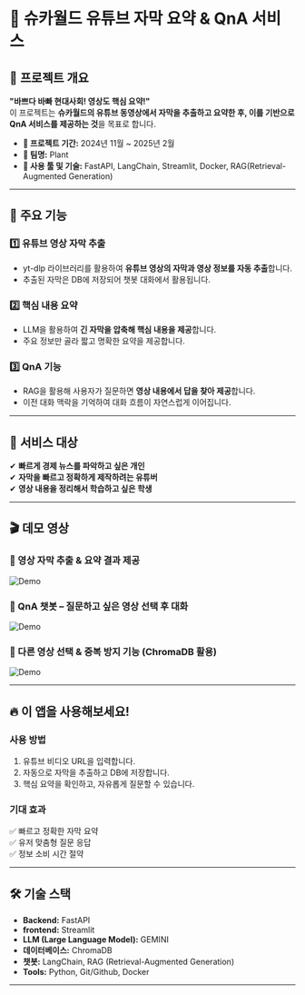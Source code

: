 # 📢 슈카월드 유튜브 자막 요약 & QnA 서비스  

## 🚀 프로젝트 개요  
**"바쁘다 바빠 현대사회! 영상도 핵심 요약!"**  
이 프로젝트는 **슈카월드의 유튜브 동영상에서 자막을 추출하고 요약한 후, 이를 기반으로 QnA 서비스를 제공하는 것**을 목표로 합니다.  

- **📅 프로젝트 기간:** 2024년 11월 ~ 2025년 2월  
- **🏢 팀명:** Plant  
- **🔧 사용 툴 및 기술:** FastAPI, LangChain, Streamlit, Docker, RAG(Retrieval-Augmented Generation) 

---

## 🎯 주요 기능  
### 1️⃣ 유튜브 영상 자막 추출  
- yt-dlp 라이브러리를 활용하여 **유튜브 영상의 자막과 영상 정보를 자동 추출**합니다.  
- 추출된 자막은 DB에 저장되어 챗봇 대화에서 활용됩니다.  

### 2️⃣ 핵심 내용 요약  
- LLM을 활용하여 **긴 자막을 압축해 핵심 내용을 제공**합니다.  
- 주요 정보만 골라 짧고 명확한 요약을 제공합니다.  

### 3️⃣ QnA 기능  
- RAG을 활용해 사용자가 질문하면 **영상 내용에서 답을 찾아 제공**합니다.  
- 이전 대화 맥락을 기억하여 대화 흐름이 자연스럽게 이어집니다.  

---

## 🎯 서비스 대상  
✔ **빠르게 경제 뉴스를 파악하고 싶은 개인**  
✔ **자막을 빠르고 정확하게 제작하려는 유튜버**  
✔ **영상 내용을 정리해서 학습하고 싶은 학생**  

---

## 🎬 데모 영상  
### 🔹 영상 자막 추출 & 요약 결과 제공  
![Demo](https://github.com/Han1236/plant_team_project/raw/feature/chat_memory/demo/데모영상_1.gif)  

### 🔹 QnA 챗봇 – 질문하고 싶은 영상 선택 후 대화  
![Demo](https://github.com/Han1236/plant_team_project/raw/feature/chat_memory/demo/데모영상_2.gif)  

### 🔹 다른 영상 선택 & 중복 방지 기능 (ChromaDB 활용)  
![Demo](https://github.com/Han1236/plant_team_project/raw/feature/chat_memory/demo/데모영상_3.gif)  

---

## 🔥 이 앱을 사용해보세요!  
### **사용 방법**  
1. 유튜브 비디오 URL을 입력합니다.  
2. 자동으로 자막을 추출하고 DB에 저장합니다.  
3. 핵심 요약을 확인하고, 자유롭게 질문할 수 있습니다.  

### **기대 효과**  
✅ 빠르고 정확한 자막 요약  
✅ 유저 맞춤형 질문 응답  
✅ 정보 소비 시간 절약  

---

## 🛠 기술 스택  
- **Backend:** FastAPI   
- **frontend:** Streamlit   
- **LLM (Large Language Model):** GEMINI  
- **데이터베이스:** ChromaDB  
- **챗봇:** LangChain, RAG (Retrieval-Augmented Generation)  
- **Tools:** Python, Git/Github, Docker  

---
